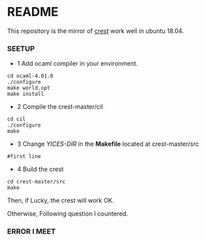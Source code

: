# README #

This repository is the mirror of [crest](https://github.com/jburnim/crest) work well in ubuntu 18.04.


### SEETUP ###

* 1 Add ocaml compiler in your environment.

```
cd ocaml-4.01.0
./configure
make world.opt
make install
```
* 2 Compile the crest-master/cil

```
cd cil
./configure
make
```

* 3 Change *YICES-DIR* in the  **Makefile** located at crest-master/src

```
#first line

```

* 4 Build the crest

```
cd crest-master/src
make

```

Then, if Lucky, the crest will work OK.

Otherwise, Following question I countered.

### ERROR I MEET ###

